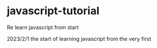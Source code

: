 # javascript-tutorial
Re learn javascript from start

2023/2/1
the start of learning javascript from the very first
